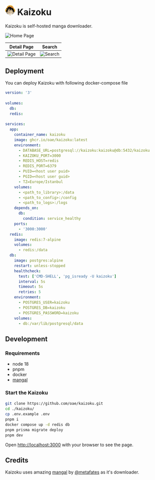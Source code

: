 # <img width="32px" src="./public/kaizoku.png" alt="Kaizoku"></img> Kaizoku

Kaizoku is self-hosted manga downloader.

![Home Page](https://i.imgur.com/KT9LrtX.png)

|                   Detail Page                   |                   Search                   |
| :---------------------------------------------: | :----------------------------------------: |
| ![Detail Page](https://i.imgur.com/uWgZ9KA.png) | ![Search](https://i.imgur.com/XP4coVD.png) |

## Deployment

You can deploy Kaizoku with following docker-compose file

```yaml
version: '3'

volumes:
  db:
  redis:

services:
  app:
    container_name: kaizoku
    image: ghcr.io/oae/kaizoku:latest
    environment:
      - DATABASE_URL=postgresql://kaizoku:kaizoku@db:5432/kaizoku
      - KAIZOKU_PORT=3000
      - REDIS_HOST=redis
      - REDIS_PORT=6379
      - PUID=<host user puid>
      - PGID=<host user guid>
      - TZ=Europe/Istanbul
    volumes:
      - <path_to_library>:/data
      - <path_to_config>:/config
      - <path_to_logs>:/logs
    depends_on:
      db:
        condition: service_healthy
    ports:
      - '3000:3000'
  redis:
    image: redis:7-alpine
    volumes:
      - redis:/data
  db:
    image: postgres:alpine
    restart: unless-stopped
    healthcheck:
      test: ['CMD-SHELL', 'pg_isready -U kaizoku']
      interval: 5s
      timeout: 5s
      retries: 5
    environment:
      - POSTGRES_USER=kaizoku
      - POSTGRES_DB=kaizoku
      - POSTGRES_PASSWORD=kaizoku
    volumes:
      - db:/var/lib/postgresql/data
```

## Development

### Requirements

- node 18
- pnpm
- docker
- [mangal](https://github.com/metafates/mangal)

### Start the Kaizoku

```bash
git clone https://github.com/oae/kaizoku.git
cd ./kaizoku/
cp .env.example .env
pnpm i
docker compose up -d redis db
pnpm prisma migrate deploy
pnpm dev
```

Open [http://localhost:3000](http://localhost:3000) with your browser to see the page.

## Credits

Kaizoku uses amazing [mangal](https://github.com/metafates/mangal) by [@metafates](https://github.com/metafates) as it's downloader.
